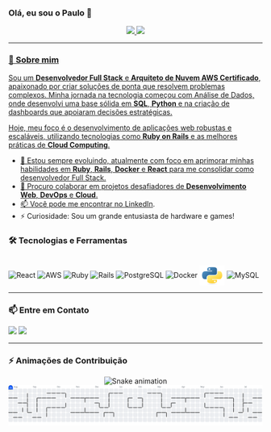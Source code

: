### Olá, eu sou o Paulo 👋

<div align="center">
  <a href="https://github.com/paulodtn">
  <img height="150em" src="https://github-readme-stats.vercel.app/api?username=paulodtn&show_icons=true&theme=dark&include_all_commits=true&count_private=true"/>
  <img height="150em" src="https://github-readme-stats.vercel.app/api/top-langs/?username=paulodtn&layout=compact&langs_count=7&theme=dark"/>
</div>

---

### 🚀 Sobre mim

Sou um **Desenvolvedor Full Stack** e **Arquiteto de Nuvem AWS Certificado**, apaixonado por criar soluções de ponta que resolvem problemas complexos. Minha jornada na tecnologia começou com Análise de Dados, onde desenvolvi uma base sólida em **SQL**, **Python** e na criação de dashboards que apoiaram decisões estratégicas.

Hoje, meu foco é o desenvolvimento de aplicações web robustas e escaláveis, utilizando tecnologias como **Ruby on Rails** e as melhores práticas de **Cloud Computing**.

- 🌱 Estou sempre evoluindo, atualmente com foco em aprimorar minhas habilidades em **Ruby**, **Rails**, **Docker** e **React** para me consolidar como desenvolvedor Full Stack.
- 👯 Procuro colaborar em projetos desafiadores de **Desenvolvimento Web**, **DevOps** e **Cloud**.
- 📫 Você pode me encontrar no [LinkedIn](https://www.linkedin.com/in/paulo-de-tarso-nascimento-filho-53a18ba0/).
- ⚡ Curiosidade: Sou um grande entusiasta de hardware e games!

### 🛠️ Tecnologias e Ferramentas

<div style="display: inline_block;"><br>
  <img align="center" alt="React" height="40" width="50" src="https://cdn.jsdelivr.net/gh/devicons/devicon/icons/react/react-original.svg" />
  <img align="center" alt="AWS" height="40" width="50" src="https://cdn.jsdelivr.net/gh/devicons/devicon@latest/icons/amazonwebservices/amazonwebservices-original-wordmark.svg" />
  <img align="center" alt="Ruby" height="40" width="50" src="https://cdn.jsdelivr.net/gh/devicons/devicon/icons/ruby/ruby-original.svg" />
  <img align="center" alt="Rails" height="40" width="50" src="https://cdn.jsdelivr.net/gh/devicons/devicon/icons/rails/rails-original-wordmark.svg" />
  <img align="center" alt="PostgreSQL" height="40" width="50" src="https://cdn.jsdelivr.net/gh/devicons/devicon/icons/postgresql/postgresql-original.svg" />
  <img align="center" alt="Docker" height="40" width="50" src="https://cdn.jsdelivr.net/gh/devicons/devicon/icons/docker/docker-original.svg" />
  <img align="center" alt="Python" height="40" width="50" src="https://raw.githubusercontent.com/devicons/devicon/master/icons/python/python-original.svg" />
  <img align="center" alt="MySQL" height="40" width="50" src="https://cdn.jsdelivr.net/gh/devicons/devicon/icons/mysql/mysql-original-wordmark.svg" />
</div>

---

### 📫 Entre em Contato

<p align="left">
  <a href="mailto:ptarsofilho4@gmail.com" target="_blank"><img src="https://img.shields.io/badge/Gmail-D14836?style=for-the-badge&logo=gmail&logoColor=white"></a>
  <a href="https://www.linkedin.com/in/paulo-de-tarso-nascimento-filho-53a18ba0/" target="_blank"><img src="https://img.shields.io/badge/-LinkedIn-%230077B5?style=for-the-badge&logo=linkedin&logoColor=white"></a> 
</p>

---

### ⚡ Animações de Contribuição

<div align="center">
  <img src="https://raw.githubusercontent.com/paulodtn/paulodtn/output/snake.svg" alt="Snake animation" />
  <picture>
    <source media="(prefers-color-scheme: dark)" srcset="https://raw.githubusercontent.com/paulodtn/paulodtn/output/pacman-contribution-graph-dark.svg" />
    <source media="(prefers-color-scheme: light)" srcset="https://raw.githubusercontent.com/paulodtn/paulodtn/output/pacman-contribution-graph.svg" />
    <img alt="pacman contribution graph" src="https://raw.githubusercontent.com/paulodtn/paulodtn/output/pacman-contribution-graph.svg" />
  </picture>
</div>
